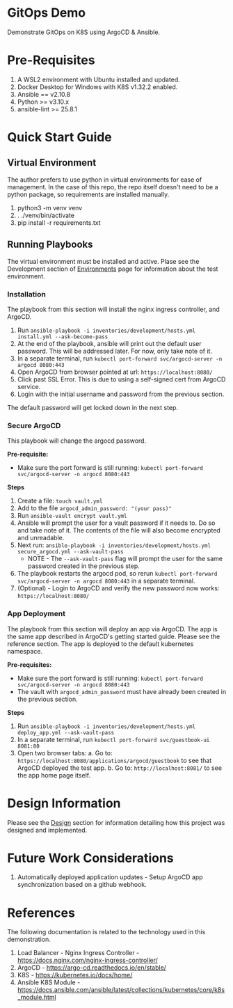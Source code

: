 # GitOps Demo

Demonstrate GitOps on K8S using ArgoCD & Ansible.

# Pre-Requisites

1. A WSL2 environment with Ubuntu installed and updated.
2. Docker Desktop for Windows with K8S v1.32.2 enabled.
3. Ansible == v2.10.8
4. Python >= v3.10.x
5. ansible-lint >= 25.8.1

# Quick Start Guide

## Virtual Environment

The author prefers to use python in virtual environments for ease of management. In the case of this repo, the repo itself
doesn't need to be a python package, so requirements are installed manually.

1. python3 -m venv venv
2. . ./venv/bin/activate
3. pip install -r requirements.txt

## Running Playbooks

The virtual environment must be installed and active. Plase see the Development section of [Environments](./doc/environment.md) page for
information about the test environment.

### Installation

The playbook from this section will install the nginx ingress controller, and ArgoCD.

1. Run `ansible-playbook -i inventories/development/hosts.yml install.yml --ask-become-pass`
2. At the end of the playbook, ansible will print out the default user password.  This will be addressed
   later.  For now, only take note of it.
3. In a separate terminal, run `kubectl port-forward svc/argocd-server -n argocd 8080:443`
4. Open ArgoCD from browser pointed at url: `https://localhost:8080/`
5. Click past SSL Error. This is due to using a self-signed cert from ArgoCD service.
6. Login with the initial username and password from the previous section.

The default password will get locked down in the next step.

### Secure ArgoCD

This playbook will change the argocd password.

**Pre-requisite:**
  - Make sure the port forward is still running: `kubectl port-forward svc/argocd-server -n argocd 8080:443`

**Steps**

1. Create a file: `touch vault.yml`
2. Add to the file `argocd_admin_password: "(your pass)"`
3. Run `ansible-vault encrypt vault.yml`
4. Ansible will prompt the user for a vault password if it needs to.  Do so and take note of it. The contents of the file will
   also become encrypted and unreadable.
5. Next run: `ansible-playbook -i inventories/development/hosts.yml secure_argocd.yml --ask-vault-pass`
   - NOTE - The `--ask-vault-pass` flag will prompt the user for the same password created in the previous step.
6. The playbook restarts the argocd pod, so rerun `kubectl port-forward svc/argocd-server -n argocd 8080:443` in a separate terminal.
7. (Optional) - Login to ArgoCD and verify the new password now works: `https://localhost:8080/`

### App Deployment

The playbook from this section will deploy an app via ArgoCD.  The app is the same app described in ArgoCD's getting
started guide.  Please see the reference section.  The app is deployed to the default kubernetes namespace.

**Pre-requisites:**
   - Make sure the port forward is still running: `kubectl port-forward svc/argocd-server -n argocd 8080:443`
   - The vault with `argocd_admin_password` must have already been created in the previous section.

**Steps**

1. Run `ansible-playbook -i inventories/development/hosts.yml deploy_app.yml --ask-vault-pass`
2. In a separate terminal, run `kubectl port-forward svc/guestbook-ui 8081:80`
3. Open two browser tabs:
  a. Go to: `https://localhost:8080/applications/argocd/guestbook` to see that ArgoCD deployed the test app.
  b. Go to: `http://localhost:8081/` to see the app home page itself.

# Design Information

Please see the [Design](./doc/design.md) section for information detailing how this project was designed and implemented.

# Future Work Considerations

1. Automatically deployed application updates - Setup ArgoCD app synchronization based on a github webhook.

# References

The following documentation is related to the technology used in this demonstration.

1. Load Balancer - Nginx Ingress Controller - https://docs.nginx.com/nginx-ingress-controller/
2. ArgoCD - https://argo-cd.readthedocs.io/en/stable/
3. K8S - https://kubernetes.io/docs/home/
4. Ansible K8S Module - https://docs.ansible.com/ansible/latest/collections/kubernetes/core/k8s_module.html
